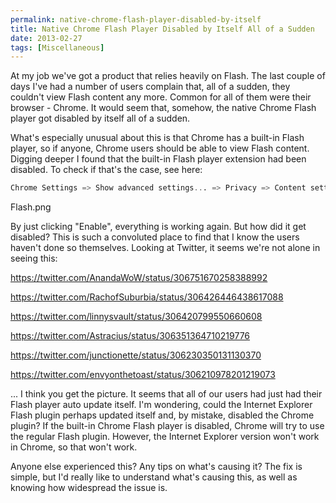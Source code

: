 ```yaml
---
permalink: native-chrome-flash-player-disabled-by-itself
title: Native Chrome Flash Player Disabled by Itself All of a Sudden
date: 2013-02-27
tags: [Miscellaneous]
---
```

At my job we've got a product that relies heavily on Flash. The last couple of days I've had a number of users complain that, all of a sudden, they couldn't view Flash content any more. Common for all of them were their browser - Chrome. It would seem that, somehow, the native Chrome Flash player got disabled by itself all of a sudden.

<!-- more -->

What's especially unusual about this is that Chrome has a built-in Flash player, so if anyone, Chrome users should be able to view Flash content. Digging deeper I found that the built-in Flash player extension had been disabled. To check if that's the case, see here:

```sql
Chrome Settings => Show advanced settings... => Privacy => Content settings... => Plug-ins => Disable individual plug-ins...
```

Flash.png

By just clicking "Enable", everything is working again. But how did it get disabled? This is such a convoluted place to find that I know the users haven't done so themselves. Looking at Twitter, it seems we're not alone in seeing this:

https://twitter.com/AnandaWoW/status/306751670258388992

https://twitter.com/RachofSuburbia/status/306426446438617088

https://twitter.com/linnysvault/status/306420799550660608

https://twitter.com/Astracius/status/306351364710219776

https://twitter.com/junctionette/status/306230350131130370

https://twitter.com/envyonthetoast/status/306210978201219073

... I think you get the picture. It seems that all of our users had just had their Flash player auto update itself. I'm wondering, could the Internet Explorer Flash plugin perhaps updated itself and, by mistake, disabled the Chrome plugin? If the built-in Chrome Flash player is disabled, Chrome will try to use the regular Flash plugin. However, the Internet Explorer version won't work in Chrome, so that won't work.

Anyone else experienced this? Any tips on what's causing it? The fix is simple, but I'd really like to understand what's causing this, as well as knowing how widespread the issue is.